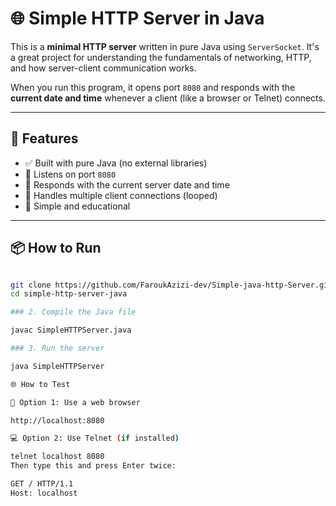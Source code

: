 # 🌐 Simple HTTP Server in Java

This is a **minimal HTTP server** written in pure Java using `ServerSocket`. It's a great project for understanding the fundamentals of networking, HTTP, and how server-client communication works.

When you run this program, it opens port `8080` and responds with the **current date and time** whenever a client (like a browser or Telnet) connects.

---

## 🚀 Features

- ✅ Built with pure Java (no external libraries)
- 📡 Listens on port `8080`
- 📅 Responds with the current server date and time
- 🔁 Handles multiple client connections (looped)
- 🧠 Simple and educational

---

## 📦 How to Run

```bash

git clone https://github.com/FaroukAzizi-dev/Simple-java-http-Server.git
cd simple-http-server-java

### 2. Compile the Java file

javac SimpleHTTPServer.java

### 3. Run the server

java SimpleHTTPServer

🌐 How to Test

📁 Option 1: Use a web browser

http://localhost:8080

💻 Option 2: Use Telnet (if installed)

telnet localhost 8080
Then type this and press Enter twice:

GET / HTTP/1.1
Host: localhost



